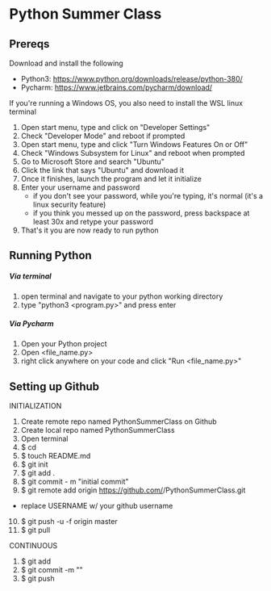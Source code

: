 # Python Summer Class
## Prereqs 
Download and install the following 
- Python3: https://www.python.org/downloads/release/python-380/
- Pycharm: https://www.jetbrains.com/pycharm/download/

If you're running a Windows OS, you also need to install the WSL linux terminal
1. Open start menu, type and click on "Developer Settings"
2. Check "Developer Mode" and reboot if prompted
3. Open start menu, type and click "Turn Windows Features On or Off"
4. Check "Windows Subsystem for Linux" and reboot when prompted
5. Go to Microsoft Store and search "Ubuntu"
6. Click the link that says "Ubuntu" and download it
7. Once it finishes, launch the program and let it initialize
8. Enter your username and password
    - if you don't see your password, while you're typing, it's normal (it's a linux security feature)
    - if you think you messed up on the password, press backspace at least 30x and retype your password
9. That's it you are now ready to run python

## Running Python
##### Via terminal
1. open terminal and navigate to your python working directory
2. type "python3 <program.py>" and press enter

##### Via Pycharm
1. Open your Python project
2. Open <file_name.py>
3. right click anywhere on your code and click "Run <file_name.py>"

## Setting up Github
INITIALIZATION
1. Create remote repo named PythonSummerClass on Github
2. Create local repo named PythonSummerClass
3. Open terminal
4. $ cd <PATH TO LOCAL REPO>
5. $ touch README.md
6. $ git init
7. $ git add .
8. $ git commit - m "initial commit"
9. $ git remote add origin https://github.com/<USERNAME>/PythonSummerClass.git
- replace USERNAME w/ your github username
10. $ git push -u -f origin master
11. $ git pull

CONTINUOUS
1. $ git add <file name>
2. $ git commit -m "<message>"
3. $ git push


